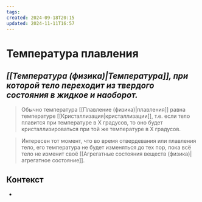 ```yaml
---
tags: 
created: 2024-09-18T20:15
updated: 2024-11-11T16:57
---
```

# Температура плавления 

## ***[[Температура (физика)|Температура]], при которой тело переходит из твердого состояния в жидкое и наоборот.***

> Обычно температура [[Плавление (физика)|плавления]] равна температуре [[Кристаллизация|кристаллизации]], т.е. если тело плавится при температуре в X градусов, то оно будет кристаллизироваться при той же температуре в X градусов.

>Интересен тот момент, что во время отвердевания или плавления тело, его температура не будет изменяться до тех пор, пока всё тело не изменит своё [[Агрегатные состояния веществ (физика)|агрегатное состояние]].
## Контекст
- 


